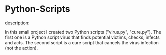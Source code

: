 # Python-Scripts

description:

In this small project I created two Python scripts ("virus.py", "cure.py").
The first one is a Python script virus that finds potential victims, checks, infects and acts. 
The second script is a cure script that cancels the virus infection (not the action).
